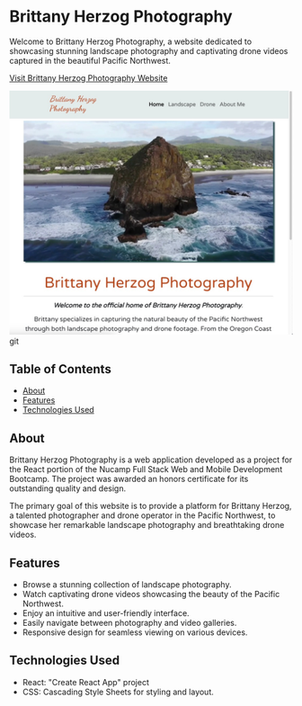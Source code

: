 # Brittany Herzog Photography

Welcome to Brittany Herzog Photography, a website dedicated to showcasing stunning landscape photography and captivating drone videos captured in the beautiful Pacific Northwest.

[Visit Brittany Herzog Photography Website](https://brittanyherzog.com)

![Brittany Herzog Photography Screenshot](./src/app/img/Screenshot%202023-02-28%20at%207.10.53%20PM.jpeg)
git 
## Table of Contents
- [About](#about)
- [Features](#features)
- [Technologies Used](#technologies-used)

## About

Brittany Herzog Photography is a web application developed as a project for the React portion of the Nucamp Full Stack Web and Mobile Development Bootcamp. The project was awarded an honors certificate for its outstanding quality and design.

The primary goal of this website is to provide a platform for Brittany Herzog, a talented photographer and drone operator in the Pacific Northwest, to showcase her remarkable landscape photography and breathtaking drone videos.

## Features

- Browse a stunning collection of landscape photography.
- Watch captivating drone videos showcasing the beauty of the Pacific Northwest.
- Enjoy an intuitive and user-friendly interface.
- Easily navigate between photography and video galleries.
- Responsive design for seamless viewing on various devices.

## Technologies Used

- React: "Create React App" project
- CSS: Cascading Style Sheets for styling and layout.